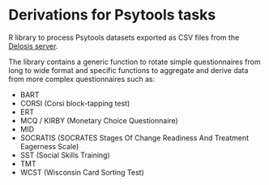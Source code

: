 Derivations for Psytools tasks
==============================

R library to process Psytools datasets exported as CSV files
from the [Delosis server](https://www.delosis.com).

The library contains a generic function to rotate simple questionnaires
from long to wide format and specific functions to aggregate and derive
data from more complex questionnaires such as:
- BART
- CORSI (Corsi block-tapping test)
- ERT
- MCQ / KIRBY (Monetary Choice Questionnaire)
- MID
- SOCRATIS (SOCRATES Stages Of Change Readiness And Treatment Eagerness Scale)
- SST (Social Skills Training)
- TMT
- WCST (Wisconsin Card Sorting Test)
